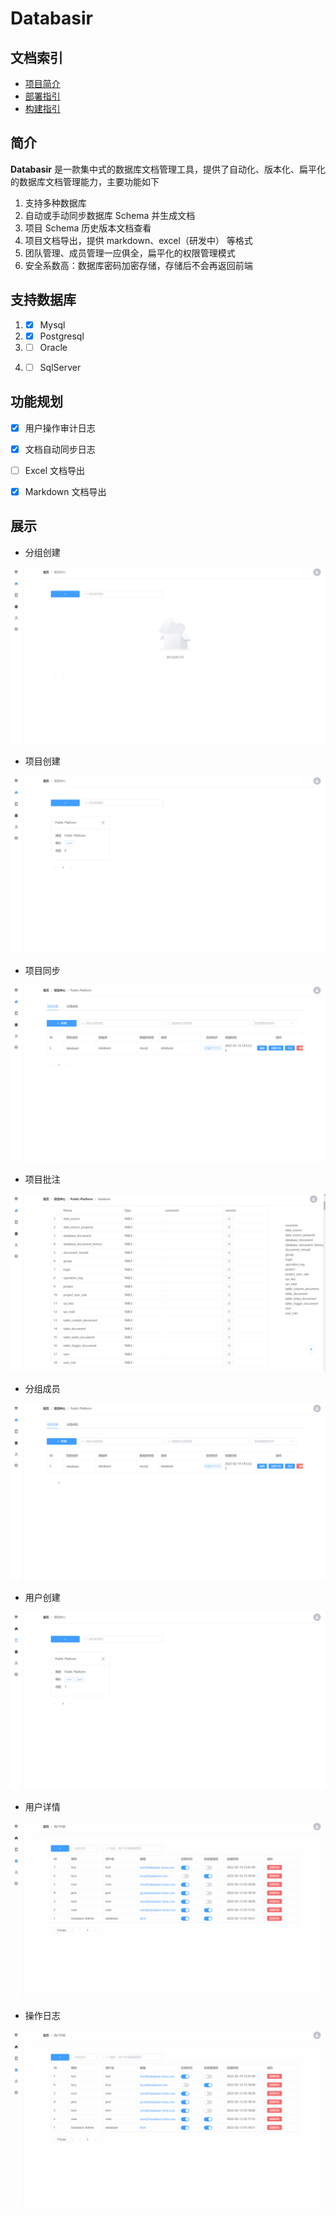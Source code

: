 # Databasir

## 文档索引

- [项目简介](#)
- [部署指引](README/deploy.md)
- [构建指引](README/build.md)



## 简介

**Databasir** 是一款集中式的数据库文档管理工具，提供了自动化、版本化、扁平化的数据库文档管理能力，主要功能如下

1. 支持多种数据库
1. 自动或手动同步数据库 Schema 并生成文档
2. 项目 Schema 历史版本文档查看
3. 项目文档导出，提供 markdown、excel（研发中） 等格式
4. 团队管理、成员管理一应俱全，扁平化的权限管理模式
5. 安全系数高：数据库密码加密存储，存储后不会再返回前端



## 支持数据库

1. - [x] Mysql
2. - [x] Postgresql
3. - [ ] Oracle
4. - [ ] SqlServer



## 功能规划

- [x] 用户操作审计日志
- [x] 文档自动同步日志
- [ ] Excel 文档导出
- [x] Markdown 文档导出



## 展示

- 分组创建

![](README/group-create.gif)



- 项目创建

![](README/project-create.gif)



- 项目同步

![](README/project-sync.gif)



- 项目批注

![](README/document-remark.gif)



- 分组成员

![](README/group-member.gif)



- 用户创建

![](README/user-create.gif)



- 用户详情

![](README/user-detail.gif)



- 操作日志

![](README/log-list.gif)